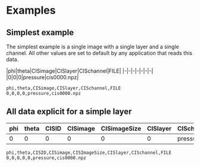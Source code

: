 # Examples

## Simplest example
The simplest example is a single image with a single layer and a single channel. All other values are set to default by any application that reads this data.

|phi|theta|CISimage|CISlayer|CISchannel|FILE|
|-|-|-|-|-|-|-|
|0|0|0|pressure|cis0000.npz|

```
phi,theta,CISimage,CISlayer,CISchannel,FILE
0,0,0,0,pressure,cis0000.npz
```

## All data explicit for a simple layer

|phi|theta|CISID|CISimage|CISimageSize|CISlayer|CISchannel|FILE|
|-|-|-|-|-|-|-|-|
|0|0|0|0|0|0|pressure|cis0000.npz|

```
phi,theta,CISID,CISimage,CISImageSize,CISlayer,CISchannel,FILE
0,0,0,0,0,pressure,cis0000.npz
```
